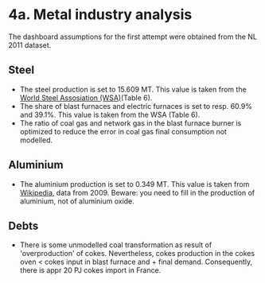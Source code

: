 # 4a. Metal industry analysis

The dashboard assumptions for the first attempt were obtained from the NL 2011 dataset.


## Steel

- The steel production is set to 15.609 MT. This value is taken from the [World Steel Assosiation (WSA)](http://www.worldsteel.org/dms/internetDocumentList/statistics-archive/yearbook-archive/Steel-Statistical-Yearbook-2013/document/Steel-Statistical-Yearbook-2012.pdf)(Table 6).
- The share of blast furnaces and electric furnaces is set to resp. 60.9% and 39.1%. This value is taken from the WSA (Table 6).
- The ratio of coal gas and network gas in the blast furnace burner is optimized to reduce the error in coal gas final consumption not modelled.


## Aluminium

- The aluminium production is set to 0.349 MT. This value is taken from [Wikipedia](http://en.wikipedia.org/wiki/List_of_countries_by_aluminium_production), data from 2009. Beware: you need to fill in the production of aluminium, not of aluminium oxide.


## Debts

- There is some unmodelled coal transformation as result of 'overproduction' of cokes. Nevertheless, cokes production in the cokes oven < cokes input in blast furnace and + final demand. Consequently, there is appr 20 PJ cokes import in France.


